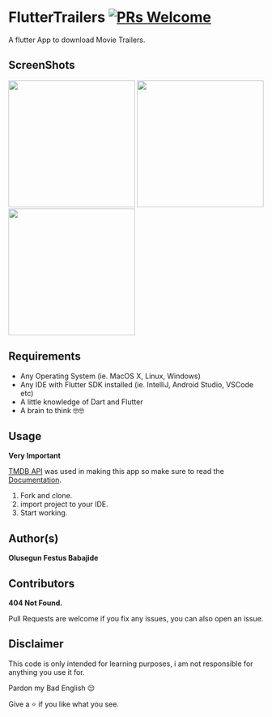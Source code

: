 # FlutterTrailers [![PRs Welcome](https://img.shields.io/badge/PRs-welcome-brightgreen.svg?style=flat-square)](http://makeapullrequest.com)

A flutter App to download Movie Trailers.


## ScreenShots
<img src="screenshots/1.jpg" width="250">  <img src="screenshots/2.jpg" width="250">
<img src="screenshots/3.jpg" width="250">  <!--<img src="screenshots/4.jpg" width="250">-->

## Requirements
* Any Operating System (ie. MacOS X, Linux, Windows)
* Any IDE with Flutter SDK installed (ie. IntelliJ, Android Studio, VSCode etc)
* A little knowledge of Dart and Flutter
* A brain to think 🤓🤓


## Usage
**Very Important**

[TMDB API](https://www.themoviedb.org) was used in making this app so make sure to read the [Documentation](https://www.themoviedb.org/documentation/api).

1. Fork and clone.
2. import project to your IDE.
3. Start working.


## Author(s)
**Olusegun Festus Babajide**


## Contributors
**404 Not Found.**

Pull Requests are welcome if you fix any issues,
you can also open an issue.


## Disclaimer
This code is only intended for learning purposes, i am not responsible for anything you use it for.

Pardon my Bad English 😔

Give a ⭐️ if you like what you see.
